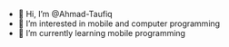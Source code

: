 - 👋 Hi, I’m @Ahmad-Taufiq
- 👀 I’m interested in mobile and computer programming
- 🌱 I’m currently learning mobile programming
